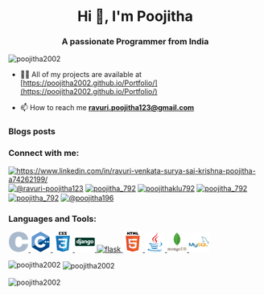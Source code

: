 <h1 align="center">Hi 👋, I'm Poojitha</h1>
<h3 align="center">A passionate Programmer from India</h3>

<p align="left"> <img src="https://komarev.com/ghpvc/?username=poojitha2002&label=Profile%20views&color=0e75b6&style=flat" alt="poojitha2002" /> </p>

- 👨‍💻 All of my projects are available at [https://poojitha2002.github.io/Portfolio/](https://poojitha2002.github.io/Portfolio/)

- 📫 How to reach me **ravuri.poojitha123@gmail.com**

### Blogs posts
<!-- BLOG-POST-LIST:START -->
<!-- BLOG-POST-LIST:END -->

<h3 align="left">Connect with me:</h3>
<p align="left">
<a href="https://www.linkedin.com/in/poojitha-ravuri-a74262199/" target="blank"><img align="center" src="https://cdn.jsdelivr.net/npm/simple-icons@3.0.1/icons/linkedin.svg" alt="https://www.linkedin.com/in/ravuri-venkata-surya-sai-krishna-poojitha-a74262199/" height="30" width="40" /></a>
<a href="https://medium.com/@ravuri-poojitha123" target="blank"><img align="center" src="https://cdn.jsdelivr.net/npm/simple-icons@3.0.1/icons/medium.svg" alt="@ravuri-poojitha123" height="30" width="40" /></a>
<a href="https://www.codechef.com/users/poojitha_792" target="blank"><img align="center" src="https://cdn.jsdelivr.net/npm/simple-icons@3.1.0/icons/codechef.svg" alt="poojitha_792" height="30" width="40" /></a>
<a href="https://www.hackerrank.com/poojithaklu792" target="blank"><img align="center" src="https://cdn.jsdelivr.net/npm/simple-icons@3.0.1/icons/hackerrank.svg" alt="poojithaklu792" height="30" width="40" /></a>
<a href="https://codeforces.com/profile/poojitha_792" target="blank"><img align="center" src="https://cdn.jsdelivr.net/npm/simple-icons@3.0.1/icons/codeforces.svg" alt="poojitha_792" height="30" width="40" /></a>
<a href="https://www.leetcode.com/poojitha_792" target="blank"><img align="center" src="https://cdn.jsdelivr.net/npm/simple-icons@3.0.1/icons/leetcode.svg" alt="poojitha_792" height="30" width="40" /></a>
<a href="https://www.hackerearth.com/@poojitha196" target="blank"><img align="center" src="https://cdn.jsdelivr.net/npm/simple-icons@3.0.1/icons/hackerearth.svg" alt="@poojitha196" height="30" width="40" /></a>
</p>

<h3 align="left">Languages and Tools:</h3>
<p align="left"> <a href="https://www.cprogramming.com/" target="_blank"> <img src="https://raw.githubusercontent.com/devicons/devicon/master/icons/c/c-original.svg" alt="c" width="40" height="40"/> </a> <a href="https://www.w3schools.com/cpp/" target="_blank"> <img src="https://raw.githubusercontent.com/devicons/devicon/master/icons/cplusplus/cplusplus-original.svg" alt="cplusplus" width="40" height="40"/> </a> <a href="https://www.w3schools.com/css/" target="_blank"> <img src="https://raw.githubusercontent.com/devicons/devicon/master/icons/css3/css3-original-wordmark.svg" alt="css3" width="40" height="40"/> </a> <a href="https://www.djangoproject.com/" target="_blank"> <img src="https://raw.githubusercontent.com/devicons/devicon/master/icons/django/django-original.svg" alt="django" width="40" height="40"/> </a> <a href="https://flask.palletsprojects.com/" target="_blank"> <img src="https://www.vectorlogo.zone/logos/pocoo_flask/pocoo_flask-icon.svg" alt="flask" width="40" height="40"/> </a> <a href="https://www.w3.org/html/" target="_blank"> <img src="https://raw.githubusercontent.com/devicons/devicon/master/icons/html5/html5-original-wordmark.svg" alt="html5" width="40" height="40"/> </a> <a href="https://www.java.com" target="_blank"> <img src="https://raw.githubusercontent.com/devicons/devicon/master/icons/java/java-original.svg" alt="java" width="40" height="40"/> </a> <a href="https://www.mongodb.com/" target="_blank"> <img src="https://raw.githubusercontent.com/devicons/devicon/master/icons/mongodb/mongodb-original-wordmark.svg" alt="mongodb" width="40" height="40"/> </a> <a href="https://www.mysql.com/" target="_blank"> <img src="https://raw.githubusercontent.com/devicons/devicon/master/icons/mysql/mysql-original-wordmark.svg" alt="mysql" width="40" height="40"/> </a> </p>

<p><img align="left" src="https://github-readme-stats.vercel.app/api/top-langs?username=poojitha2002&show_icons=true&locale=en&layout=compact" alt="poojitha2002" /></p>

<p>&nbsp;<img align="center" src="https://github-readme-stats.vercel.app/api?username=poojitha2002&show_icons=true&locale=en" alt="poojitha2002" /></p>

<p><img align="center" src="https://github-readme-streak-stats.herokuapp.com/?user=poojitha2002&" alt="poojitha2002" /></p>
